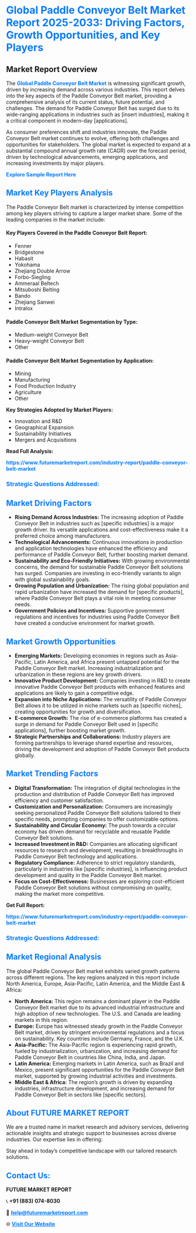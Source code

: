 <h1 style="color: #007BFF;">Global Paddle Conveyor Belt Market Report 2025-2033: Driving Factors, Growth Opportunities, and Key Players</h1>

<section id="overview">
<h2>Market Report Overview</h2>
<p>The <a href="https://www.futuremarketreport.com/industry-report/paddle-conveyor-belt-market" style="color: #007BFF; text-decoration: none;"><strong>Global Paddle Conveyor Belt Market</strong></a> is witnessing significant growth, driven by increasing demand across various industries. This report delves into the key aspects of the Paddle Conveyor Belt market, providing a comprehensive analysis of its current status, future potential, and challenges. The demand for Paddle Conveyor Belt has surged due to its wide-ranging applications in industries such as [insert industries], making it a critical component in modern-day [applications].</p>
<p>As consumer preferences shift and industries innovate, the Paddle Conveyor Belt market continues to evolve, offering both challenges and opportunities for stakeholders. The global market is expected to expand at a substantial compound annual growth rate (CAGR) over the forecast period, driven by technological advancements, emerging applications, and increasing investments by major players.</p>
</section>

<section id="overview">
<p><a href="https://www.futuremarketreport.com/request-sample/reportId=86369" style="color: #007BFF; text-decoration: none;"><strong>Explore Sample Report Here</strong></a></p>
</section>

<section id="key-players">
<h2 style="color: #007BFF;">Market Key Players Analysis</h2>
<p>The Paddle Conveyor Belt market is characterized by intense competition among key players striving to capture a larger market share. Some of the leading companies in the market include:</p>
<h4>Key Players Covered in the Paddle Conveyor Belt Report:</h4>
<ul><li>Fenner</li><li>Bridgestone</li><li>Habasit</li><li>Yokohama</li><li>Zhejiang Double Arrow</li><li>Forbo-Siegling</li><li>Ammeraal Beltech</li><li>Mitsuboshi Belting</li><li>Bando</li><li>Zhejiang Sanwei</li><li>Intralox</li></ul>
<h4>Paddle Conveyor Belt Market Segmentation by Type:</h4>
<ul><li>Medium-weight Conveyor Belt</li><li>Heavy-weight Conveyor Belt</li><li>Other</li></ul>

<h4>Paddle Conveyor Belt Market Segmentation by Application:</h4>
<ul><li>Mining</li><li>Manufacturing</li><li>Food Production Industry</li><li>Agriculture</li><li>Other</li></ul>
<p><strong>Key Strategies Adopted by Market Players:</strong></p>
<ul>
<li>Innovation and R&D</li>
<li>Geographical Expansion</li>
<li>Sustainability Initiatives</li>
<li>Mergers and Acquisitions</li>
</ul>
</section>

<section>
<p><strong>Read Full Analysis: </strong></p><a href="https://www.futuremarketreport.com/industry-report/paddle-conveyor-belt-market" style="color: #007BFF; text-decoration: none;"><strong>https://www.futuremarketreport.com/industry-report/paddle-conveyor-belt-market</strong></a>
<h3 style="color: #007BFF;">Strategic Questions Addressed:</h3>
</section>

<section id="driving-factors">
<h2 style="color: #007BFF;">Market Driving Factors</h2>
<ul>
<li><strong>Rising Demand Across Industries:</strong> The increasing adoption of Paddle Conveyor Belt in industries such as [specific industries] is a major growth driver. Its versatile applications and cost-effectiveness make it a preferred choice among manufacturers.</li>
<li><strong>Technological Advancements:</strong> Continuous innovations in production and application technologies have enhanced the efficiency and performance of Paddle Conveyor Belt, further boosting market demand.</li>
<li><strong>Sustainability and Eco-Friendly Initiatives:</strong> With growing environmental concerns, the demand for sustainable Paddle Conveyor Belt solutions has surged. Companies are investing in eco-friendly variants to align with global sustainability goals.</li>
<li><strong>Growing Population and Urbanization:</strong> The rising global population and rapid urbanization have increased the demand for [specific products], where Paddle Conveyor Belt plays a vital role in meeting consumer needs.</li>
<li><strong>Government Policies and Incentives:</strong> Supportive government regulations and incentives for industries using Paddle Conveyor Belt have created a conducive environment for market growth.</li>
</ul>
</section>

<section id="growth-opportunities">
<h2 style="color: #007BFF;">Market Growth Opportunities</h2>
<ul>
<li><strong>Emerging Markets:</strong> Developing economies in regions such as Asia-Pacific, Latin America, and Africa present untapped potential for the Paddle Conveyor Belt market. Increasing industrialization and urbanization in these regions are key growth drivers.</li>
<li><strong>Innovative Product Development:</strong> Companies investing in R&D to create innovative Paddle Conveyor Belt products with enhanced features and applications are likely to gain a competitive edge.</li>
<li><strong>Expansion into Niche Applications:</strong> The versatility of Paddle Conveyor Belt allows it to be utilized in niche markets such as [specific niches], creating opportunities for growth and diversification.</li>
<li><strong>E-commerce Growth:</strong> The rise of e-commerce platforms has created a surge in demand for Paddle Conveyor Belt used in [specific applications], further boosting market growth.</li>
<li><strong>Strategic Partnerships and Collaborations:</strong> Industry players are forming partnerships to leverage shared expertise and resources, driving the development and adoption of Paddle Conveyor Belt products globally.</li>
</ul>
</section>

<section id="trending-factors">
<h2 style="color: #007BFF;">Market Trending Factors</h2>
<ul>
<li><strong>Digital Transformation:</strong> The integration of digital technologies in the production and distribution of Paddle Conveyor Belt has improved efficiency and customer satisfaction.</li>
<li><strong>Customization and Personalization:</strong> Consumers are increasingly seeking personalized Paddle Conveyor Belt solutions tailored to their specific needs, prompting companies to offer customizable options.</li>
<li><strong>Sustainability and Circular Economy:</strong> The push towards a circular economy has driven demand for recyclable and reusable Paddle Conveyor Belt solutions.</li>
<li><strong>Increased Investment in R&D:</strong> Companies are allocating significant resources to research and development, resulting in breakthroughs in Paddle Conveyor Belt technology and applications.</li>
<li><strong>Regulatory Compliance:</strong> Adherence to strict regulatory standards, particularly in industries like [specific industries], is influencing product development and quality in the Paddle Conveyor Belt market.</li>
<li><strong>Focus on Cost-Effectiveness:</strong> Businesses are exploring cost-efficient Paddle Conveyor Belt solutions without compromising on quality, making the market more competitive.</li>
</ul>
</section>

<section>
<p><strong>Get Full Report: </strong></p><a href="https://www.futuremarketreport.com/industry-report/paddle-conveyor-belt-market" style="color: #007BFF; text-decoration: none;"><strong>https://www.futuremarketreport.com/industry-report/paddle-conveyor-belt-market</strong></a>
<h3 style="color: #007BFF;">Strategic Questions Addressed:</h3>
</section>


<section id="regional-analysis">
<h2 style="color: #007BFF;">Market Regional Analysis</h2>
<p>The global Paddle Conveyor Belt market exhibits varied growth patterns across different regions. The key regions analyzed in this report include North America, Europe, Asia-Pacific, Latin America, and the Middle East & Africa:</p>
<ul>
<li><strong>North America:</strong> This region remains a dominant player in the Paddle Conveyor Belt market due to its advanced industrial infrastructure and high adoption of new technologies. The U.S. and Canada are leading markets in this region.</li>
<li><strong>Europe:</strong> Europe has witnessed steady growth in the Paddle Conveyor Belt market, driven by stringent environmental regulations and a focus on sustainability. Key countries include Germany, France, and the U.K.</li>
<li><strong>Asia-Pacific:</strong> The Asia-Pacific region is experiencing rapid growth, fueled by industrialization, urbanization, and increasing demand for Paddle Conveyor Belt in countries like China, India, and Japan.</li>
<li><strong>Latin America:</strong> Emerging markets in Latin America, such as Brazil and Mexico, present significant opportunities for the Paddle Conveyor Belt market, supported by growing industrial activities and investments.</li>
<li><strong>Middle East & Africa:</strong> The region’s growth is driven by expanding industries, infrastructure development, and increasing demand for Paddle Conveyor Belt in sectors like [specific sectors].</li>
</ul>
</section>

<footer>
<h2 style="color: #007BFF;">About FUTURE MARKET REPORT</h2>
<p>We are a trusted name in market research and advisory services, delivering actionable insights and strategic support to businesses across diverse industries. Our expertise lies in offering:</p>

<p>Stay ahead in today’s competitive landscape with our tailored research solutions.</p>

<h2 style="color: #007BFF;">Contact Us:</h2>
<p><strong>FUTURE MARKET REPORT</strong></p>
<p>📞 <strong>+91 (883) 074-8030</strong></p>
<p>📧 <strong><a href="mailto:help@futuremarketreport.com" style="color: #007BFF;">help@futuremarketreport.com</a></strong></p>
<p>🌐 <strong><a href="https://www.futuremarketreport.com/" style="color: #007BFF;">Visit Our Website</a></strong></p>
</footer>